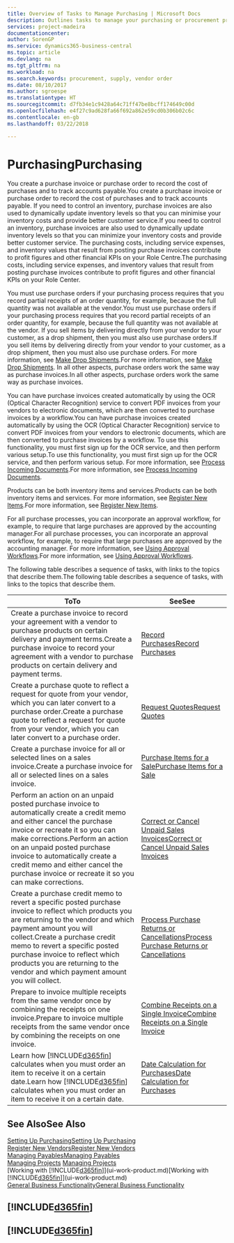 ```yaml
---
title: Overview of Tasks to Manage Purchasing | Microsoft Docs
description: Outlines tasks to manage your purchasing or procurement processes, including how purchase invoices and purchase orders work.
services: project-madeira
documentationcenter: 
author: SorenGP
ms.service: dynamics365-business-central
ms.topic: article
ms.devlang: na
ms.tgt_pltfrm: na
ms.workload: na
ms.search.keywords: procurement, supply, vendor order
ms.date: 08/10/2017
ms.author: sgroespe
ms.translationtype: HT
ms.sourcegitcommit: d7fb34e1c9428a64c71ff47be8bcff174649c00d
ms.openlocfilehash: e4f27c9ad628fa66f692a862e59cd0b306b02c6c
ms.contentlocale: en-gb
ms.lasthandoff: 03/22/2018

---
```

# <a name="purchasing"></a><span data-ttu-id="8cc0c-103">Purchasing</span><span class="sxs-lookup"><span data-stu-id="8cc0c-103">Purchasing</span></span>
<span data-ttu-id="8cc0c-104">You create a purchase invoice or purchase order to record the cost of purchases and to track accounts payable.</span><span class="sxs-lookup"><span data-stu-id="8cc0c-104">You create a purchase invoice or purchase order to record the cost of purchases and to track accounts payable.</span></span> <span data-ttu-id="8cc0c-105">If you need to control an inventory, purchase invoices are also used to dynamically update inventory levels so that you can minimise your inventory costs and provide better customer service.</span><span class="sxs-lookup"><span data-stu-id="8cc0c-105">If you need to control an inventory, purchase invoices are also used to dynamically update inventory levels so that you can minimize your inventory costs and provide better customer service.</span></span> <span data-ttu-id="8cc0c-106">The purchasing costs, including service expenses, and inventory values that result from posting purchase invoices contribute to profit figures and other financial KPIs on your Role Centre.</span><span class="sxs-lookup"><span data-stu-id="8cc0c-106">The purchasing costs, including service expenses, and inventory values that result from posting purchase invoices contribute to profit figures and other financial KPIs on your Role Center.</span></span>

<span data-ttu-id="8cc0c-107">You must use purchase orders if your purchasing process requires that you record partial receipts of an order quantity, for example, because the full quantity was not available at the vendor.</span><span class="sxs-lookup"><span data-stu-id="8cc0c-107">You must use purchase orders if your purchasing process requires that you record partial receipts of an order quantity, for example, because the full quantity was not available at the vendor.</span></span> <span data-ttu-id="8cc0c-108">If you sell items by delivering directly from your vendor to your customer, as a drop shipment, then you must also use purchase orders.</span><span class="sxs-lookup"><span data-stu-id="8cc0c-108">If you sell items by delivering directly from your vendor to your customer, as a drop shipment, then you must also use purchase orders.</span></span> <span data-ttu-id="8cc0c-109">For more information, see [Make Drop Shipments](sales-how-drop-shipment.md).</span><span class="sxs-lookup"><span data-stu-id="8cc0c-109">For more information, see [Make Drop Shipments](sales-how-drop-shipment.md).</span></span> <span data-ttu-id="8cc0c-110">In all other aspects, purchase orders work the same way as purchase invoices.</span><span class="sxs-lookup"><span data-stu-id="8cc0c-110">In all other aspects, purchase orders work the same way as purchase invoices.</span></span>

<span data-ttu-id="8cc0c-111">You can have purchase invoices created automatically by using the OCR (Optical Character Recognition) service to convert PDF invoices from your vendors to electronic documents, which are then converted to purchase invoices by a workflow.</span><span class="sxs-lookup"><span data-stu-id="8cc0c-111">You can have purchase invoices created automatically by using the OCR (Optical Character Recognition) service to convert PDF invoices from your vendors to electronic documents, which are then converted to purchase invoices by a workflow.</span></span> <span data-ttu-id="8cc0c-112">To use this functionality, you must first sign up for the OCR service, and then perform various setup.</span><span class="sxs-lookup"><span data-stu-id="8cc0c-112">To use this functionality, you must first sign up for the OCR service, and then perform various setup.</span></span> <span data-ttu-id="8cc0c-113">For more information, see [Process Incoming Documents](across-process-income-documents.md).</span><span class="sxs-lookup"><span data-stu-id="8cc0c-113">For more information, see [Process Incoming Documents](across-process-income-documents.md).</span></span>      

<span data-ttu-id="8cc0c-114">Products can be both inventory items and services.</span><span class="sxs-lookup"><span data-stu-id="8cc0c-114">Products can be both inventory items and services.</span></span> <span data-ttu-id="8cc0c-115">For more information, see [Register New Items](inventory-how-register-new-items.md).</span><span class="sxs-lookup"><span data-stu-id="8cc0c-115">For more information, see [Register New Items](inventory-how-register-new-items.md).</span></span>

<span data-ttu-id="8cc0c-116">For all purchase processes, you can incorporate an approval workflow, for example, to require that large purchases are approved by the accounting manager.</span><span class="sxs-lookup"><span data-stu-id="8cc0c-116">For all purchase processes, you can incorporate an approval workflow, for example, to require that large purchases are approved by the accounting manager.</span></span> <span data-ttu-id="8cc0c-117">For more information, see [Using Approval Workflows](across-how-use-approval-workflows.md).</span><span class="sxs-lookup"><span data-stu-id="8cc0c-117">For more information, see [Using Approval Workflows](across-how-use-approval-workflows.md).</span></span>

<span data-ttu-id="8cc0c-118">The following table describes a sequence of tasks, with links to the topics that describe them.</span><span class="sxs-lookup"><span data-stu-id="8cc0c-118">The following table describes a sequence of tasks, with links to the topics that describe them.</span></span>

| <span data-ttu-id="8cc0c-119">To</span><span class="sxs-lookup"><span data-stu-id="8cc0c-119">To</span></span> | <span data-ttu-id="8cc0c-120">See</span><span class="sxs-lookup"><span data-stu-id="8cc0c-120">See</span></span> |
| --- | --- |
| <span data-ttu-id="8cc0c-121">Create a purchase invoice to record your agreement with a vendor to purchase products on certain delivery and payment terms.</span><span class="sxs-lookup"><span data-stu-id="8cc0c-121">Create a purchase invoice to record your agreement with a vendor to purchase products on certain delivery and payment terms.</span></span> |[<span data-ttu-id="8cc0c-122">Record Purchases</span><span class="sxs-lookup"><span data-stu-id="8cc0c-122">Record Purchases</span></span>](purchasing-how-record-purchases.md) |
|<span data-ttu-id="8cc0c-123">Create a purchase quote to reflect a request for quote from your vendor, which you can later convert to a purchase order.</span><span class="sxs-lookup"><span data-stu-id="8cc0c-123">Create a purchase quote to reflect a request for quote from your vendor, which you can later convert to a purchase order.</span></span>|[<span data-ttu-id="8cc0c-124">Request Quotes</span><span class="sxs-lookup"><span data-stu-id="8cc0c-124">Request Quotes</span></span>](purchasing-how-request-quotes.md)|
| <span data-ttu-id="8cc0c-125">Create a purchase invoice for all or selected lines on a sales invoice.</span><span class="sxs-lookup"><span data-stu-id="8cc0c-125">Create a purchase invoice for all or selected lines on a sales invoice.</span></span> |[<span data-ttu-id="8cc0c-126">Purchase Items for a Sale</span><span class="sxs-lookup"><span data-stu-id="8cc0c-126">Purchase Items for a Sale</span></span>](purchasing-how-purchase-products-sale.md) |
| <span data-ttu-id="8cc0c-127">Perform an action on an unpaid posted purchase invoice to automatically create a credit memo and either cancel the purchase invoice or recreate it so you can make corrections.</span><span class="sxs-lookup"><span data-stu-id="8cc0c-127">Perform an action on an unpaid posted purchase invoice to automatically create a credit memo and either cancel the purchase invoice or recreate it so you can make corrections.</span></span> |[<span data-ttu-id="8cc0c-128">Correct or Cancel Unpaid Sales Invoices</span><span class="sxs-lookup"><span data-stu-id="8cc0c-128">Correct or Cancel Unpaid Sales Invoices</span></span>](purchasing-how-correct-cancel-unpaid-purchase-invoices.md) |
| <span data-ttu-id="8cc0c-129">Create a purchase credit memo to revert a specific posted purchase invoice to reflect which products you are returning to the vendor and which payment amount you will collect.</span><span class="sxs-lookup"><span data-stu-id="8cc0c-129">Create a purchase credit memo to revert a specific posted purchase invoice to reflect which products you are returning to the vendor and which payment amount you will collect.</span></span> |[<span data-ttu-id="8cc0c-130">Process Purchase Returns or Cancellations</span><span class="sxs-lookup"><span data-stu-id="8cc0c-130">Process Purchase Returns or Cancellations</span></span>](purchasing-how-register-new-vendors.md) |
|<span data-ttu-id="8cc0c-131">Prepare to invoice multiple receipts from the same vendor once by combining the receipts on one invoice.</span><span class="sxs-lookup"><span data-stu-id="8cc0c-131">Prepare to invoice multiple receipts from the same vendor once by combining the receipts on one invoice.</span></span>|[<span data-ttu-id="8cc0c-132">Combine Receipts on a Single Invoice</span><span class="sxs-lookup"><span data-stu-id="8cc0c-132">Combine Receipts on a Single Invoice</span></span>](purchasing-how-to-combine-receipts.md)|
| <span data-ttu-id="8cc0c-133">Learn how [!INCLUDE[d365fin](includes/d365fin_md.md)] calculates when you must order an item to receive it on a certain date.</span><span class="sxs-lookup"><span data-stu-id="8cc0c-133">Learn how [!INCLUDE[d365fin](includes/d365fin_md.md)] calculates when you must order an item to receive it on a certain date.</span></span>|[<span data-ttu-id="8cc0c-134">Date Calculation for Purchases</span><span class="sxs-lookup"><span data-stu-id="8cc0c-134">Date Calculation for Purchases</span></span>](purchasing-date-calculation-for-purchases.md)|

## <a name="see-also"></a><span data-ttu-id="8cc0c-135">See Also</span><span class="sxs-lookup"><span data-stu-id="8cc0c-135">See Also</span></span>
[<span data-ttu-id="8cc0c-136">Setting Up Purchasing</span><span class="sxs-lookup"><span data-stu-id="8cc0c-136">Setting Up Purchasing</span></span>](purchasing-setup-purchasing.md)  
[<span data-ttu-id="8cc0c-137">Register New Vendors</span><span class="sxs-lookup"><span data-stu-id="8cc0c-137">Register New Vendors</span></span>](purchasing-how-register-new-vendors.md)  
[<span data-ttu-id="8cc0c-138">Managing Payables</span><span class="sxs-lookup"><span data-stu-id="8cc0c-138">Managing Payables</span></span>](payables-manage-payables.md)  
<span data-ttu-id="8cc0c-139">[Managing Projects](projects-manage-projects.md)  </span><span class="sxs-lookup"><span data-stu-id="8cc0c-139">[Managing Projects](projects-manage-projects.md)  </span></span>  
<span data-ttu-id="8cc0c-140">[Working with [!INCLUDE[d365fin](includes/d365fin_md.md)]](ui-work-product.md)</span><span class="sxs-lookup"><span data-stu-id="8cc0c-140">[Working with [!INCLUDE[d365fin](includes/d365fin_md.md)]](ui-work-product.md)</span></span>  
[<span data-ttu-id="8cc0c-141">General Business Functionality</span><span class="sxs-lookup"><span data-stu-id="8cc0c-141">General Business Functionality</span></span>](ui-across-business-areas.md)

## [!INCLUDE[d365fin](includes/free_trial_md.md)]  
## [!INCLUDE[d365fin](includes/training_link_md.md)]

